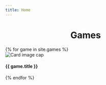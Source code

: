 ```yaml
---
title: Home
---
```


<center><h1>Games</h1></center>

<div>
    {% for game in site.games %}
        <div class="card" style="width: 20rem;">
            <img class="card-img-top" src="..." alt="Card image cap">
            <div class="card-block">
                <h4 class="card-title">{{ game.title }}</h4>
                <p class="card-text"></p>
            </div>
        </div>
    {% endfor %}
</div>